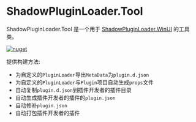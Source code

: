 ﻿# ShadowPluginLoader.Tool

ShadowPluginLoader.Tool 是一个用于 [ShadowPluginLoader.WinUI](https://github.com/kitUIN/ShadowPluginLoader.WinUI) 的工具类。

[![nuget](https://img.shields.io/nuget/v/ShadowPluginLoader.Tool?style=flat-square)](https://www.nuget.org/packages/ShadowPluginLoader.Tool)

提供构建方法:
- 为自定义的`PluginLoader`导出`MetaData`为`plugin.d.json`
- 为自定义的`PluginLoader`与`Plugin`项目自动生成`props`文件
- 自动复制`plugin.d.json`到插件开发者的插件目录
- 自动生成插件开发者的插件的`plugin.json`
- 自动修补`plugin.json`
- 自动打包插件开发者的插件
